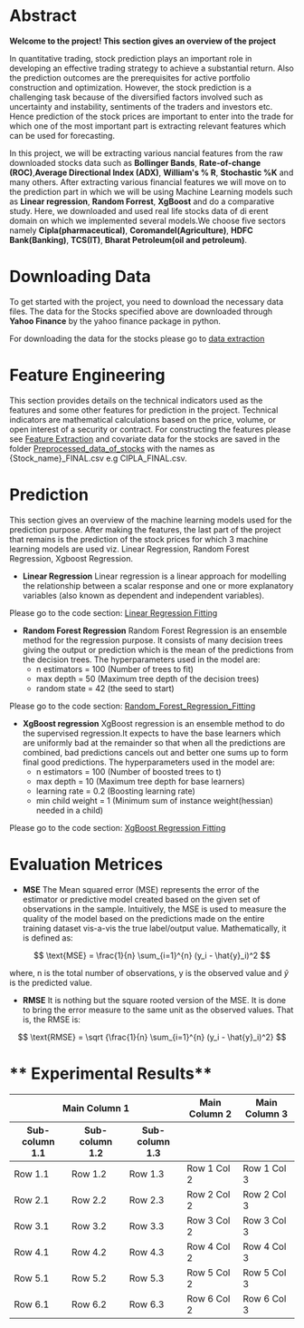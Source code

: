 # **Abstract**
**Welcome to the project!  This section gives an overview of the project**

 In quantitative trading, stock prediction plays an important role in developing an effective trading strategy to achieve a substantial return. Also the prediction outcomes are the prerequisites for active portfolio construction and optimization. However, the stock prediction is a challenging task because of the diversified factors involved such as uncertainty and instability, sentiments of the traders and investors etc. Hence prediction of the stock prices are important to enter into the trade for which one of the most important part is extracting relevant features which can be used for forecasting. 
 
 In this project, we will be extracting various nancial features from the raw downloaded stocks data such as **Bollinger Bands**, **Rate-of-change (ROC)**,**Average Directional Index (ADX)**, **William's % R**, **Stochastic %K** and many others. After extracting various financial features we will move on to the prediction part in which we will be using Machine Learning models such as  **Linear regression**, **Random Forrest**, **XgBoost** and do a comparative study.
 Here, we downloaded and used real life stocks data of di erent domain on which we implemented several models.We choose five sectors namely **Cipla(pharmaceutical)**, **Coromandel(Agriculture)**, **HDFC Bank(Banking)**, **TCS(IT)**, **Bharat Petroleum(oil and petroleum)**.


 # **Downloading Data**
 To get started with the project, you need to download the necessary data files. The data for the Stocks specified above are downloaded through **Yahoo Finance** by the yahoo finance package in python. 
 
 For downloading the data for the stocks please go to [data extraction](https://github.com/srirup11/Prediction_of_multiple_stock_prices_using_features_from_technical_indicators/blob/main/codes/data%20extraction.ipynb)

 # **Feature Engineering**
 This section provides details on the technical indicators used as the features and some other features for prediction in the project. Technical indicators are mathematical calculations based on the price, volume, or open interest of a security or contract. For constructing the features please see [Feature Extraction](https://github.com/srirup11/Prediction_of_multiple_stock_prices_using_features_from_technical_indicators/blob/main/codes/Feature%20Extraction.ipynb) and covariate data for the stocks are saved in the folder [Preprocessed_data_of_stocks](https://github.com/srirup11/Prediction_of_multiple_stock_prices_using_features_from_technical_indicators/tree/main/Preprocessed_data_of_stocks) with the names as {Stock_name}_FINAL.csv e.g CIPLA_FINAL.csv.

# **Prediction**
This section gives an overview of the machine learning models used for the prediction purpose. After making the features, the last part of the project that remains is the prediction of the stock prices for which 3 machine learning models are used viz. Linear Regression, Random Forest Regression, Xgboost Regression.
* **Linear Regression**
 Linear regression is a linear approach for modelling the relationship between a scalar response and one or more explanatory variables (also known as dependent and independent variables).

Please go to the code section: [Linear Regression Fitting](https://github.com/srirup11/Prediction_of_multiple_stock_prices_using_features_from_technical_indicators/blob/main/codes/Linear%20Regression%20Fitting.ipynb) 

* **Random Forest Regression**
  Random Forest Regression is an ensemble method for the regression purpose. It consists of many decision trees giving the output or prediction which is the mean of the predictions from the decision trees. The hyperparameters used in the model are:
  - n estimators = 100 (Number of trees to fit)
  - max depth = 50 (Maximum tree depth of the decision trees)
  - random state = 42 (the seed to start)
 
Please go to the code section: [Random_Forest_Regression_Fitting](https://github.com/srirup11/Prediction_of_multiple_stock_prices_using_features_from_technical_indicators/blob/main/codes/Random_Forest_Regression_Fitting.ipynb)

* **XgBoost regression**
   XgBoost regression is an ensemble method to do the supervised regression.It expects to have the base learners which are uniformly bad at the remainder so that when all the predictions are combined, bad predictions cancels out and better one sums up to form final good predictions. The hyperparameters used in the model are:
  - n estimators = 100 (Number of boosted trees to t)
  - max depth = 10 (Maximum tree depth for base learners)
  - learning rate = 0.2 (Boosting learning rate)
  - min child weight = 1 (Minimum sum of instance weight(hessian) needed in a child)

Please go to the code section: [XgBoost Regression Fitting](https://github.com/srirup11/Prediction_of_multiple_stock_prices_using_features_from_technical_indicators/blob/main/codes/XgBoost%20Regression%20Fitting.ipynb)


# **Evaluation Metrices**

* **MSE**
 The Mean squared error (MSE) represents the error of the estimator or predictive model created based on the given set of observations in the sample. Intuitively, the MSE is used to measure the quality of the model based on the predictions made on the entire training dataset vis-a-vis the true label/output value. Mathematically, it is defined as:
 
$$
\text{MSE} = \frac{1}{n} \sum_{i=1}^{n} (y_i - \hat{y}_i)^2
$$

where, n is the total number of observations, y is the observed value and $\hat{y}$ is the predicted value. 

* **RMSE**
  It is nothing but the square rooted version of the MSE. It is done to bring the error measure to the same unit as the observed values. That is, the RMSE is:

$$
\text{RMSE} = \sqrt {\frac{1}{n} \sum_{i=1}^{n} (y_i - \hat{y}_i)^2}
$$

# ** Experimental Results**

<table>
  <thead>
    <tr>
      <th colspan="3">Main Column 1</th>
      <th>Main Column 2</th>
      <th>Main Column 3</th>
    </tr>
    <tr>
      <th>Sub-column 1.1</th>
      <th>Sub-column 1.2</th>
      <th>Sub-column 1.3</th>
      <th></th>
      <th></th>
    </tr>
  </thead>
  <tbody>
    <tr>
      <td rowspan="2">Row 1.1</td>
      <td rowspan="2">Row 1.2</td>
      <td rowspan="2">Row 1.3</td>
      <td rowspan="2">Row 1 Col 2</td>
      <td rowspan="2">Row 1 Col 3</td>
    </tr>
    <tr></tr>
    <tr>
      <td rowspan="2">Row 2.1</td>
      <td rowspan="2">Row 2.2</td>
      <td rowspan="2">Row 2.3</td>
      <td rowspan="2">Row 2 Col 2</td>
      <td rowspan="2">Row 2 Col 3</td>
    </tr>
    <tr></tr>
    <tr>
      <td rowspan="2">Row 3.1</td>
      <td rowspan="2">Row 3.2</td>
      <td rowspan="2">Row 3.3</td>
      <td rowspan="2">Row 3 Col 2</td>
      <td rowspan="2">Row 3 Col 3</td>
    </tr>
    <tr></tr>
    <tr>
      <td rowspan="2">Row 4.1</td>
      <td rowspan="2">Row 4.2</td>
      <td rowspan="2">Row 4.3</td>
      <td rowspan="2">Row 4 Col 2</td>
      <td rowspan="2">Row 4 Col 3</td>
    </tr>
    <tr></tr>
    <tr>
      <td rowspan="2">Row 5.1</td>
      <td rowspan="2">Row 5.2</td>
      <td rowspan="2">Row 5.3</td>
      <td rowspan="2">Row 5 Col 2</td>
      <td rowspan="2">Row 5 Col 3</td>
    </tr>
    <tr></tr>
    <tr>
      <td>Row 6.1</td>
      <td>Row 6.2</td>
      <td>Row 6.3</td>
      <td>Row 6 Col 2</td>
      <td>Row 6 Col 3</td>
    </tr>
  </tbody>
</table>




